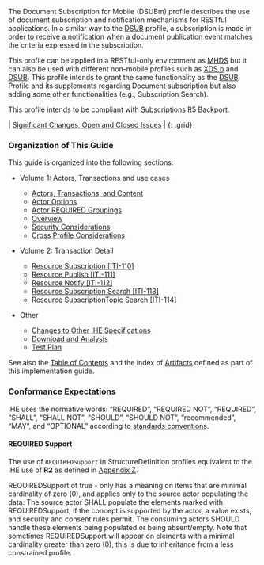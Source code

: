 The Document Subscription for Mobile (DSUBm) profile describes the use of document subscription and notification mechanisms for RESTful applications. In a similar way to the [DSUB](https://profiles.ihe.net/ITI/TF/Volume1/ch-26.html) profile, a subscription is made in order to receive a notification when a document publication event matches the criteria expressed in the subscription. 

This profile can be applied in a RESTful-only environment as [MHDS](https://profiles.ihe.net/ITI/TF/Volume1/ch-50.html#50) but it can also be used with different non-mobile profiles such as [XDS.b](https://profiles.ihe.net/ITI/TF/Volume1/ch-10.html) and [DSUB](https://profiles.ihe.net/ITI/TF/Volume1/ch-26.html). This profile intends to grant the same functionality as the [DSUB](https://profiles.ihe.net/ITI/TF/Volume1/ch-26.html) Profile and its supplements regarding Document subscription but also adding some other functionalities (e.g., Subscription Search).

This profile intends to be compliant with [Subscriptions R5 Backport](http://hl7.org/fhir/uv/subscriptions-backport/STU1.1/).


<div markdown="1" class="stu-note">

| [Significant Changes, Open and Closed Issues](issues.html) |
{: .grid}

</div>

### Organization of This Guide
This guide is organized into the following sections:

- Volume 1: Actors, Transactions and use cases
   - [Actors, Transactions, and Content](volume-1.html#1541-dsubm-actors-transactions-and-content-modules)
   - [Actor Options](volume-1.html#1542-actor-options)
   - [Actor REQUIRED Groupings](volume-1.html#1543-REQUIRED-actor-groupings)
   - [Overview](volume-1.html#1544-dsubm-overview)
   - [Security Considerations](volume-1.html#1545-security-considerations)
   - [Cross Profile Considerations](volume-1.html#1546-cross-profile-considerations)
- Volume 2: Transaction Detail
   - [Resource Subscription [ITI-110]](ITI-110.html)
   - [Resource Publish [ITI-111]](ITI-111.html)
   - [Resource Notify [ITI-112]](ITI-112.html)
   - [Resource Subscription Search [ITI-113]](ITI-113.html)
   - [Resource SubscriptionTopic Search [ITI-114]](ITI-114.html)

- Other
   - [Changes to Other IHE Specifications](other.html)
   - [Download and Analysis](download.html)
   - [Test Plan](testplan.html)   

See also the [Table of Contents](toc.html) and the index of [Artifacts](artifacts.html) defined as part of this implementation guide.

### Conformance Expectations

IHE uses the normative words: “REQUIRED”, “REQUIRED NOT”, “REQUIRED”, “SHALL”, “SHALL NOT”, “SHOULD”, “SHOULD NOT”, “recommended”, “MAY”, and “OPTIONAL” according to [standards conventions](https://profiles.ihe.net/GeneralIntro/ch-E.html).

#### REQUIRED Support

The use of ```REQUIREDSupport``` in StructureDefinition profiles equivalent to the IHE use of **R2** as defined in [Appendix Z](https://profiles.ihe.net/ITI/TF/Volume2/ch-Z.html#z.10-profiling-conventions-for-constraints-on-fhir).

REQUIREDSupport of true - only has a meaning on items that are minimal cardinality of zero (0), and applies only to the source actor populating the data. The source actor SHALL populate the elements marked with REQUIREDSupport, if the concept is supported by the actor, a value exists, and security and consent rules permit. 
The consuming actors SHOULD handle these elements being populated or being absent/empty. 
Note that sometimes REQUIREDSupport will appear on elements with a minimal cardinality greater than zero (0), this is due to inheritance from a less constrained profile.

